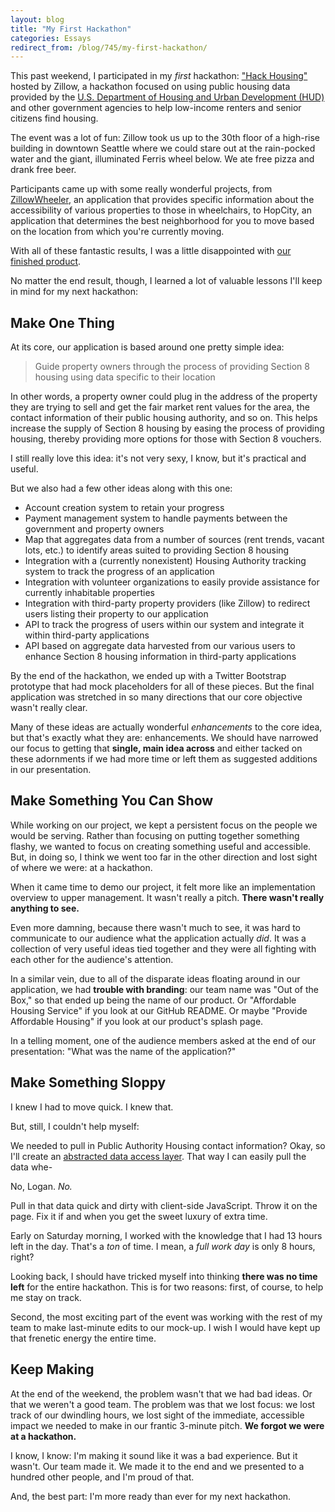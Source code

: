 ```yaml
---
layout: blog
title: "My First Hackathon"
categories: Essays
redirect_from: /blog/745/my-first-hackathon/
---
```


This past weekend, I participated in my _first_ hackathon: ["Hack Housing"](http://www.data.gov/local/hackhousing) hosted by Zillow, a hackathon focused on using public housing data provided by the [U.S. Department of Housing and Urban Development (HUD)](http://zillowhack.hud.opendata.arcgis.com/) and other government agencies to help low-income renters and senior citizens find housing.

The event was a lot of fun: Zillow took us up to the 30th floor of a high-rise building in downtown Seattle where we could stare out at the rain-pocked water and the giant, illuminated Ferris wheel below. We ate free pizza and drank free beer.

Participants came up with some really wonderful projects, from [ZillowWheeler](https://github.com/kvsurii/ZillowWheeler), an application that provides specific information about the accessibility of various properties to those in wheelchairs, to HopCity, an application that determines the best neighborhood for you to move based on the location from which you're currently moving.

With all of these fantastic results, I was a little disappointed with [our finished product](https://github.com/HackHousing-OutOfTheBox/hack-housing-out-of-the-box).

No matter the end result, though, I learned a lot of valuable lessons I'll keep in mind for my next hackathon:

## Make One Thing

At its core, our application is based around one pretty simple idea:

> Guide property owners through the process of providing Section 8 housing using data specific to their location

In other words, a property owner could plug in the address of the property they are trying to sell and get the fair market rent values for the area, the contact information of their public housing authority, and so on. This helps increase the supply of Section 8 housing by easing the process of providing housing, thereby providing more options for those with Section 8 vouchers.

I still really love this idea: it's not very sexy, I know, but it's practical and useful.

But we also had a few other ideas along with this one:

- Account creation system to retain your progress
- Payment management system to handle payments between the government and property owners
- Map that aggregates data from a number of sources (rent trends, vacant lots, etc.) to identify areas suited to providing Section 8 housing
- Integration with a (currently nonexistent) Housing Authority tracking system to track the progress of an application
- Integration with volunteer organizations to easily provide assistance for currently inhabitable properties
- Integration with third-party property providers (like Zillow) to redirect users listing their property to our application
- API to track the progress of users within our system and integrate it within third-party applications
- API based on aggregate data harvested from our various users to enhance Section 8 housing information in third-party applications

By the end of the hackathon, we ended up with a Twitter Bootstrap prototype that had mock placeholders for all of these pieces. But the final application was stretched in so many directions that our core objective wasn't really clear.

Many of these ideas are actually wonderful _enhancements_ to the core idea, but that's exactly what they are: enhancements. We should have narrowed our focus to getting that **single, main idea across** and either tacked on these adornments if we had more time or left them as suggested additions in our presentation.

## Make Something You Can Show

While working on our project, we kept a persistent focus on the people we would be serving. Rather than focusing on putting together something flashy, we wanted to focus on creating something useful and accessible. But, in doing so, I think we went too far in the other direction and lost sight of where we were: at a hackathon.

When it came time to demo our project, it felt more like an implementation overview to upper management. It wasn't really a pitch. **There wasn't really anything to see.**

Even more damning, because there wasn't much to see, it was hard to communicate to our audience what the application actually _did_. It was a collection of very useful ideas tied together and they were all fighting with each other for the audience's attention.

In a similar vein, due to all of the disparate ideas floating around in our application, we had **trouble with branding**: our team name was "Out of the Box," so that ended up being the name of our product. Or "Affordable Housing Service" if you look at our GitHub README. Or maybe "Provide Affordable Housing" if you look at our product's splash page.

In a telling moment, one of the audience members asked at the end of our presentation: "What was the name of the application?"

## Make Something Sloppy

I knew I had to move quick. I knew that.

But, still, I couldn't help myself:

We needed to pull in Public Authority Housing contact information? Okay, so I'll create an [abstracted data access layer](https://github.com/HackHousing-OutOfTheBox/hack-housing-out-of-the-box/blob/master/HackHousingOutOfTheBox.Services/PublicHousingAuthorityInfoService.cs). That way I can easily pull the data whe-

No, Logan. _No._

Pull in that data quick and dirty with client-side JavaScript. Throw it on the page. Fix it if and when you get the sweet luxury of extra time.

Early on Saturday morning, I worked with the knowledge that I had 13 hours left in the day. That's a _ton_ of time. I mean, a _full work day_ is only 8 hours, right?

Looking back, I should have tricked myself into thinking **there was no time left** for the entire hackathon. This is for two reasons: first, of course, to help me stay on track.

Second, the most exciting part of the event was working with the rest of my team to make last-minute edits to our mock-up. I wish I would have kept up that frenetic energy the entire time.

## Keep Making

At the end of the weekend, the problem wasn't that we had bad ideas. Or that we weren't a good team. The problem was that we lost focus: we lost track of our dwindling hours, we lost sight of the immediate, accessible impact we needed to make in our frantic 3-minute pitch. **We forgot we were at a hackathon.**

I know, I know: I'm making it sound like it was a bad experience. But it wasn't. Our team made it. We made it to the end and we presented to a hundred other people, and I'm proud of that.

And, the best part: I'm more ready than ever for my next hackathon.
